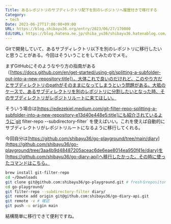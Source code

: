 ```yaml
---
Title: あるレポジトリのサブディレクトリ配下を別のレポジトリへ履歴付きで移行する
Category:
- tech
Date: 2023-06-27T17:00:00+09:00
URL: https://blog.shibayu36.org/entry/2023/06/27/170000
EditURL: https://blog.hatena.ne.jp/shiba_yu36/shibayu36.hatenablog.com/atom/entry/820878482945026560
---
```


Gitで開発していて、あるサブディレクトリ以下を別のレポジトリに移行したいと思うことがある。今回はそういうことをしてみたのでメモ。

まずGitHubにそのようなやり方の指南がある（[https://docs.github.com/en/get-started/using-git/splitting-a-subfolder-out-into-a-new-repository:title]）。大体これで良いのだけれど、このやり方だとサブディレクトリのpathがそのままになってしまうという問題がある。大抵のケースで、あるサブディレクトリを別のレポジトリに分割したいとなった時、そのサブディレクトリがレポジトリルートに来てほしい。

そういう場合は[https://edezekiel.medium.com/git-filter-repo-splitting-a-subfolder-into-a-new-repository-e13d40e448e5:title]にも紹介されているように`git filter-repo --subdirectory-filter` を使えばいい。これを使えば自動的にサブディレクトリがレポジトリルートになるように移行してくれる。

今回自分は[https://github.com/shibayu36/go-playground/tree/main/diary](https://github.com/shibayu36/go-playground/tree/3aa4b9d48487205aceac6de6eae8014ea950f41e/diary)を[https://github.com/shibayu36/go-diary-api]へ移行したかった。その時に使ったコマンドはこちら。

```sh
brew install git-filter-repo
cd ~/Downloads
git clone git@github.com:shibayu36/go-playground.git # freshなrepositoryを用いないと危険（filter-repoが警告を出してくれる）
cd go-playground/
git filter-repo --subdirectory-filter diary/
git remote add origin git@github.com:shibayu36/go-diary-api.git
git remote -v # 確認
git push -u origin main
```

結構簡単に移行できて便利ですね。
